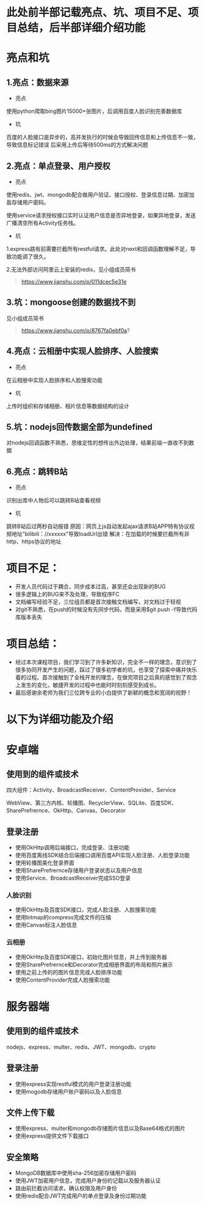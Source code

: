 # 此处前半部记载亮点、坑、项目不足、项目总结，后半部详细介绍功能
# 亮点和坑
## 1.亮点：数据来源
- 亮点

使用python爬取bing图片15000+张图片，后调用百度人脸识别完善数据库
- 坑

百度的人脸接口是异步的，高并发执行的时候会导致回传信息和上传信息不一致，导致信息标记错误
后采用上传后等待500ms的方式解决问题

## 2.亮点：单点登录、用户授权
- 亮点

使用redis、jwt、mongodb配合做用户验证、接口授权、登录信息过期、加密加盐存储用户密码。

使用service请求授权接口实时认证用户信息是否异地登录，如果异地登录，发送广播清空所有Activity任务栈。

- 坑

1.express路有前需要拦截所有restful请求。此处对next和回调函数理解不足，导致功能调了很久。

2.无法外部访问阿里云上安装的redis，见小组成员简书
> https://www.jianshu.com/p/011dcec5e31e
## 3.坑：mongoose创建的数据找不到
见小组成员简书
> https://www.jianshu.com/p/8767fa0ebf0a?

## 4.亮点：云相册中实现人脸排序、人脸搜索
- 亮点

在云相册中实现人脸排序和人脸搜索功能
- 坑

上传时组织和存储相册、相片信息等数据结构的设计

## 5.坑：nodejs回传数据全部为undefined

对nodejs回调函数不熟悉，思维定性的想传出外边处理，结果前端一直收不到数据

## 6.亮点：跳转B站
- 亮点

识别出库中人物后可以跳转B站查看视频
- 坑

跳转B站后过两秒自动报错
原因：网页上js自动发起ajax请求B站APP特有协议视频地址"bilibili：//xxxxxx"导致loadUrl出错
解决：在加载的时候要拦截所有非http、https协议的地址

# 项目不足：
- 开发人员代码过于耦合，同步成本过高，甚至还会出现新的BUG
- 很多逻辑上的BUG来不及处理，导致程序FC
- 文档编写经验不足，三位组员都是首次接触文档编写，对文档过于轻视
- 对git不熟悉，在push的时候没有先同步代码，而是采用$git push -f导致代码库版本丢失
# 项目总结：
- 经过本次课程项目，我们学习到了许多新知识，完全不一样的理念，意识到了很多协同开发产生的问题，踩过了很多初学者的坑，也享受了探索中痛并快乐着的过程。首次接触到了全栈开发的理念，在做完项目之后真的感觉到了观念上发生的变化，敏捷开发的过程中也能时时刻刻感受到成长。
- 最后感谢余老师为我们三位跨专业的小白提供了新颖的概念和宽阔的视野！

# 以下为详细功能及介绍
# 安卓端

## 使用到的组件或技术
四大组件：Activity、BroadcastReceiver、ContentProvider、Service

WebView、第三方内核、轮播图、RecyclerView、SQLite、百度SDK、SharePrefrernce、OkHttp、Canvas、Decorator	

## 登录注册
- 使用OkHttp调用后端接口，完成登录、注册功能
- 使用百度离线SDK结合后端接口调用百度API实现人脸注册、人脸登录功能
- 使用轮播图美化登录界面
- 使用SharePrefrernce存储用户登录状态以及用户信息
- 使用Service、BroadcastReceiver完成SSO登录

### 人脸识别
- 使用OkHttp及百度SDK接口，完成人脸注册、人脸搜索功能
- 使用bitmap的compress完成文件的压缩
- 使用Canvas标注人脸信息

### 云相册
- 使用OkHttp及百度SDK接口，初始化图片信息，并上传到服务器
- 使用SharePrefrernce和Decorator完成相册界面的布局和照片展示
- 使用之前上传的的图片信息完成人脸排序功能
- 使用ContentProvider完成人脸搜索功能

# 服务器端
## 使用到的组件或技术
nodejs、express、multer、redis、JWT、mongodb、crypto

## 登录注册
- 使用express实现restful模式的用户登录注册功能
- 使用mogodb存储用户账户密码以及人脸信息

## 文件上传下载
- 使用express、multer和mongodb存储图片信息以及Base64格式的图片
- 使用express提供文件下载接口

## 安全策略
- MongoDB数据库中使用sha-256加密存储用户密码
- 使用JWT加密用户信息，完成用户身份的记载以及服务器认证
- 路由前拦截访问请求，确认权限及用户身份
- 使用redis配合JWT完成用户的单点登录及身份过期功能


